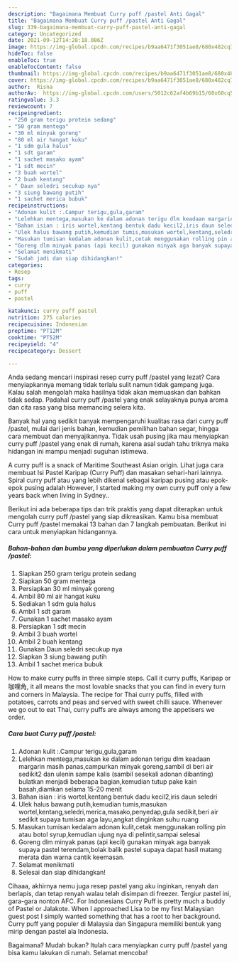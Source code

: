 ```yaml
---
description: "Bagaimana Membuat Curry puff /pastel Anti Gagal"
title: "Bagaimana Membuat Curry puff /pastel Anti Gagal"
slug: 339-bagaimana-membuat-curry-puff-pastel-anti-gagal
category: Uncategorized
date: 2021-09-12T14:28:18.086Z
image: https://img-global.cpcdn.com/recipes/b9aa6471f3051ae8/680x482cq70/curry-puff-pastel-foto-resep-utama.jpg
hideToc: false
enableToc: true
enableTocContent: false
thumbnail: https://img-global.cpcdn.com/recipes/b9aa6471f3051ae8/680x482cq70/curry-puff-pastel-foto-resep-utama.jpg
cover: https://img-global.cpcdn.com/recipes/b9aa6471f3051ae8/680x482cq70/curry-puff-pastel-foto-resep-utama.jpg
author:  Risna
authorAv:  https://img-global.cpcdn.com/users/5012c62af4b69b15/60x60cq50/avatar.jpg
ratingvalue: 3.3
reviewcount: 7
recipeingredient:
- "250 gram terigu protein sedang"
- "50 gram mentega"
- "30 ml minyak goreng"
- "80 ml air hangat kuku"
- "1 sdm gula halus"
- "1 sdt garam"
- "1 sachet masako ayam"
- "1 sdt mecin"
- "3 buah wortel"
- "2 buah kentang"
- " Daun seledri secukup nya"
- "3 siung bawang putih"
- "1 sachet merica bubuk"
recipeinstructions:
- "Adonan kulit :.Campur terigu,gula,garam"
- "Lelehkan mentega,masukan ke dalam adonan terigu dlm keadaan margarin masih panas,campurkan minyak goreng,sambil di beri air sedikit2 dan ulenin sampe kalis (sambil sesekali adonan dibanting) bulatkan menjadi beberapa bagian,kemudian tutup pake kain basah,diamkan selama 15-20 menit"
- "Bahan isian : iris wortel,kentang bentuk dadu kecil2,iris daun seledri"
- "Ulek halus bawang putih,kemudian tumis,masukan wortel,kentang,seledri,merica,masako,penyedap,gula sedikit,beri air sedikit supaya tumisan aga layu,angkat dinginkan suhu ruang"
- "Masukan tumisan kedalam adonan kulit,cetak menggunakan rolling pin atau botol syrup,kemudian ujung nya di pelintir,sampai selesai"
- "Goreng dlm minyak panas (api kecil) gunakan minyak aga banyak supaya pastel terendam,bolak balik pastel supaya dapat hasil matang merata dan warna cantik keemasan."
- "Selamat menikmati"
- "Sudah jadi dan siap dihidangkan!"
categories:
- Resep
tags:
- curry
- puff
- pastel

katakunci: curry puff pastel 
nutrition: 275 calories
recipecuisine: Indonesian
preptime: "PT12M"
cooktime: "PT52M"
recipeyield: "4"
recipecategory: Dessert

---
```



Anda sedang mencari inspirasi resep curry puff /pastel yang lezat? Cara menyiapkannya memang tidak terlalu sulit namun tidak gampang juga. Kalau salah mengolah maka hasilnya tidak akan memuaskan dan bahkan tidak sedap. Padahal curry puff /pastel yang enak selayaknya punya aroma dan cita rasa yang bisa memancing selera kita.


Banyak hal yang sedikit banyak mempengaruhi kualitas rasa dari curry puff /pastel, mulai dari jenis bahan, kemudian pemilihan bahan segar, hingga cara membuat dan menyajikannya. Tidak usah pusing jika mau menyiapkan curry puff /pastel yang enak di rumah, karena asal sudah tahu triknya maka hidangan ini mampu menjadi suguhan istimewa.

A curry puff is a snack of Maritime Southeast Asian origin. Lihat juga cara membuat Isi Pastel Karipap (Curry Puff) dan masakan sehari-hari lainnya. Spiral curry puff atau yang lebih dikenal sebagai karipap pusing atau epok-epok pusing adalah However, I started making my own curry puff only a few years back when living in Sydney..


Berikut ini ada beberapa tips dan trik praktis yang dapat diterapkan untuk mengolah curry puff /pastel yang siap dikreasikan. Kamu bisa membuat Curry puff /pastel memakai 13 bahan dan 7 langkah pembuatan. Berikut ini cara untuk menyiapkan hidangannya.

<!--inarticleads1-->

##### Bahan-bahan dan bumbu yang diperlukan dalam pembuatan Curry puff /pastel:

1. Siapkan 250 gram terigu protein sedang
1. Siapkan 50 gram mentega
1. Persiapkan 30 ml minyak goreng
1. Ambil 80 ml air hangat kuku
1. Sediakan 1 sdm gula halus
1. Ambil 1 sdt garam
1. Gunakan 1 sachet masako ayam
1. Persiapkan 1 sdt mecin
1. Ambil 3 buah wortel
1. Ambil 2 buah kentang
1. Gunakan  Daun seledri secukup nya
1. Siapkan 3 siung bawang putih
1. Ambil 1 sachet merica bubuk


How to make curry puffs in three simple steps. Call it curry puffs, Karipap or 咖哩角, it all means the most lovable snacks that you can find in every turn and corners in Malaysia. The recipe for Thai curry puffs, filled with potatoes, carrots and peas and served with sweet chilli sauce. Whenever we go out to eat Thai, curry puffs are always among the appetisers we order. 

<!--inarticleads2-->

##### Cara buat Curry puff /pastel:

1. Adonan kulit :.Campur terigu,gula,garam
1. Lelehkan mentega,masukan ke dalam adonan terigu dlm keadaan margarin masih panas,campurkan minyak goreng,sambil di beri air sedikit2 dan ulenin sampe kalis (sambil sesekali adonan dibanting) bulatkan menjadi beberapa bagian,kemudian tutup pake kain basah,diamkan selama 15-20 menit
1. Bahan isian : iris wortel,kentang bentuk dadu kecil2,iris daun seledri
1. Ulek halus bawang putih,kemudian tumis,masukan wortel,kentang,seledri,merica,masako,penyedap,gula sedikit,beri air sedikit supaya tumisan aga layu,angkat dinginkan suhu ruang
1. Masukan tumisan kedalam adonan kulit,cetak menggunakan rolling pin atau botol syrup,kemudian ujung nya di pelintir,sampai selesai
1. Goreng dlm minyak panas (api kecil) gunakan minyak aga banyak supaya pastel terendam,bolak balik pastel supaya dapat hasil matang merata dan warna cantik keemasan.
1. Selamat menikmati
1. Selesai dan siap dihidangkan!

Cihaaa, akhirnya nemu juga resep pastel yang aku inginkan, renyah dan berlapis, dan tetap renyah walau telah disimpan di freezer. Tergiur pastel ini, gara-gara nonton AFC. For Indonesians Curry Puff is pretty much a buddy of Pastel or Jalakote. When I approached Lisa to be my first Malaysian guest post I simply wanted something that has a root to her background. Curry puff yang populer di Malaysia dan Singapura memiliki bentuk yang mirip dengan pastel ala Indonesia. 

Bagaimana? Mudah bukan? Itulah cara menyiapkan curry puff /pastel yang bisa kamu lakukan di rumah. Selamat mencoba!
